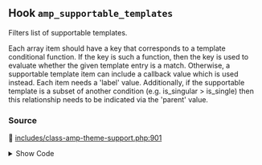 ## Hook `amp_supportable_templates`


Filters list of supportable templates.

Each array item should have a key that corresponds to a template conditional function. If the key is such a function, then the key is used to evaluate whether the given template entry is a match. Otherwise, a supportable template item can include a callback value which is used instead. Each item needs a &#039;label&#039; value. Additionally, if the supportable template is a subset of another condition (e.g. is_singular &gt; is_single) then this relationship needs to be indicated via the &#039;parent&#039; value.

### Source

:link: [includes/class-amp-theme-support.php:901](../../includes/class-amp-theme-support.php#L901)

<details>
<summary>Show Code</summary>

```php
$templates = apply_filters( 'amp_supportable_templates', $templates );
```

</details>
